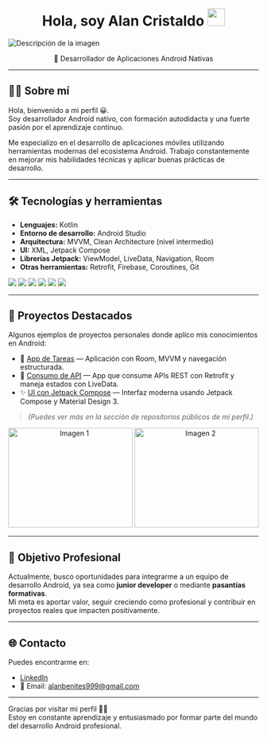 
<h1 align="center">Hola, soy Alan Cristaldo <img src="https://media.giphy.com/media/hvRJCLFzcasrR4ia7z/giphy.gif" width="35"></h1>

![Descripción de la imagen](https://miro.medium.com/v2/resize:fit:8418/1*zs_ArMJPix6FS-WHJWXvBQ.png)

<p align="center">
  📱 Desarrollador de Aplicaciones Android Nativas
</p>


---

## 👨‍💻 Sobre mí

Hola, bienvenido a mi perfil 😀.  
Soy desarrollador Android nativo, con formación autodidacta y una fuerte pasión por el aprendizaje continuo.

Me especializo en el desarrollo de aplicaciones móviles utilizando herramientas modernas del ecosistema Android. Trabajo constantemente en mejorar mis habilidades técnicas y aplicar buenas prácticas de desarrollo.

---

## 🛠️ Tecnologías y herramientas
- **Lenguajes:**  Kotlin
- **Entorno de desarrollo:**  Android Studio
- **Arquitectura:** MVVM, Clean Architecture (nivel intermedio)
- **UI:** XML, Jetpack Compose
- **Librerías Jetpack:**  ViewModel, LiveData, Navigation, Room
- **Otras herramientas:**  Retrofit, Firebase, Coroutines, Git

<p>
  <img src="https://img.shields.io/badge/Kotlin-7F52FF.svg?style=for-the-badge&logo=Kotlin&logoColor=white"/>
  <img src="https://img.shields.io/badge/Android%20Studio-3DDC84.svg?style=for-the-badge&logo=Android-Studio&logoColor=white"/>
  <img src="https://img.shields.io/badge/Postman-FF6C37.svg?style=for-the-badge&logo=Postman&logoColor=white"/>
  <img src="https://img.shields.io/badge/Firebase-DD2C00.svg?style=for-the-badge&logo=Firebase&logoColor=white"/>
  <img src="https://img.shields.io/badge/Git-F05032.svg?style=for-the-badge&logo=Git&logoColor=white"/>
  <img src="https://img.shields.io/badge/Jetpack%20Compose-4285F4.svg?style=for-the-badge&logo=Jetpack-Compose&logoColor=white"/>
</p>

---

## 📱 Proyectos Destacados

Algunos ejemplos de proyectos personales donde aplico mis conocimientos en Android:

- 🎯 [App de Tareas](https://github.com/usuario/nombre-del-repo) — Aplicación con Room, MVVM y navegación estructurada.
- 🔄 [Consumo de API](https://github.com/usuario/nombre-del-repo) — App que consume APIs REST con Retrofit y maneja estados con LiveData.
- ✨ [UI con Jetpack Compose](https://github.com/usuario/nombre-del-repo) — Interfaz moderna usando Jetpack Compose y Material Design 3.

> *(Puedes ver más en la sección de repositorios públicos de mi perfil.)*

<p align="center">
  <img src="https://developer.android.com/static/studio/images/new-project-templates.png?hl=es-419" alt="Imagen 1" width="250" height="200"/>
  <img src="https://blog.desdelinux.net/wp-content/uploads/2018/07/studio.jpg" alt="Imagen 2" width="250" height="200"/>
</p>


---

## 🚀 Objetivo Profesional

Actualmente, busco oportunidades para integrarme a un equipo de desarrollo Android, ya sea como **junior developer** o mediante **pasantías formativas**.  
Mi meta es aportar valor, seguir creciendo como profesional y contribuir en proyectos reales que impacten positivamente.

---

## 🌐 Contacto

Puedes encontrarme en:

- [LinkedIn](https://www.linkedin.com/in/tu-perfil/)  
- 📧 Email: alanbenites999@gmail.com

---

Gracias por visitar mi perfil 👨‍💻  
Estoy en constante aprendizaje y entusiasmado por formar parte del mundo del desarrollo Android profesional.

